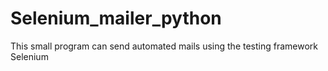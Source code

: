 # Selenium_mailer_python
This small program can send automated mails using the testing framework Selenium
